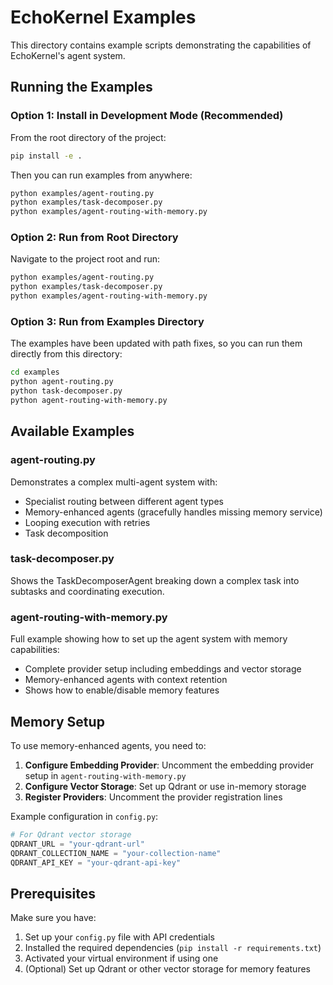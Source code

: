 # EchoKernel Examples

This directory contains example scripts demonstrating the capabilities of EchoKernel's agent system.

## Running the Examples

### Option 1: Install in Development Mode (Recommended)

From the root directory of the project:

```bash
pip install -e .
```

Then you can run examples from anywhere:

```bash
python examples/agent-routing.py
python examples/task-decomposer.py
python examples/agent-routing-with-memory.py
```

### Option 2: Run from Root Directory

Navigate to the project root and run:

```bash
python examples/agent-routing.py
python examples/task-decomposer.py
python examples/agent-routing-with-memory.py
```

### Option 3: Run from Examples Directory

The examples have been updated with path fixes, so you can run them directly from this directory:

```bash
cd examples
python agent-routing.py
python task-decomposer.py
python agent-routing-with-memory.py
```

## Available Examples

### agent-routing.py
Demonstrates a complex multi-agent system with:
- Specialist routing between different agent types
- Memory-enhanced agents (gracefully handles missing memory service)
- Looping execution with retries
- Task decomposition

### task-decomposer.py
Shows the TaskDecomposerAgent breaking down a complex task into subtasks and coordinating execution.

### agent-routing-with-memory.py
Full example showing how to set up the agent system with memory capabilities:
- Complete provider setup including embeddings and vector storage
- Memory-enhanced agents with context retention
- Shows how to enable/disable memory features

## Memory Setup

To use memory-enhanced agents, you need to:

1. **Configure Embedding Provider**: Uncomment the embedding provider setup in `agent-routing-with-memory.py`
2. **Configure Vector Storage**: Set up Qdrant or use in-memory storage
3. **Register Providers**: Uncomment the provider registration lines

Example configuration in `config.py`:
```python
# For Qdrant vector storage
QDRANT_URL = "your-qdrant-url"
QDRANT_COLLECTION_NAME = "your-collection-name"
QDRANT_API_KEY = "your-qdrant-api-key"
```

## Prerequisites

Make sure you have:
1. Set up your `config.py` file with API credentials
2. Installed the required dependencies (`pip install -r requirements.txt`)
3. Activated your virtual environment if using one
4. (Optional) Set up Qdrant or other vector storage for memory features 